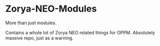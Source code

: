 # Zorya-NEO-Modules
More than just modules.

Contains a whole lot of Zorya NEO related things for OPPM. Absolutely massive repo, just as a warning.